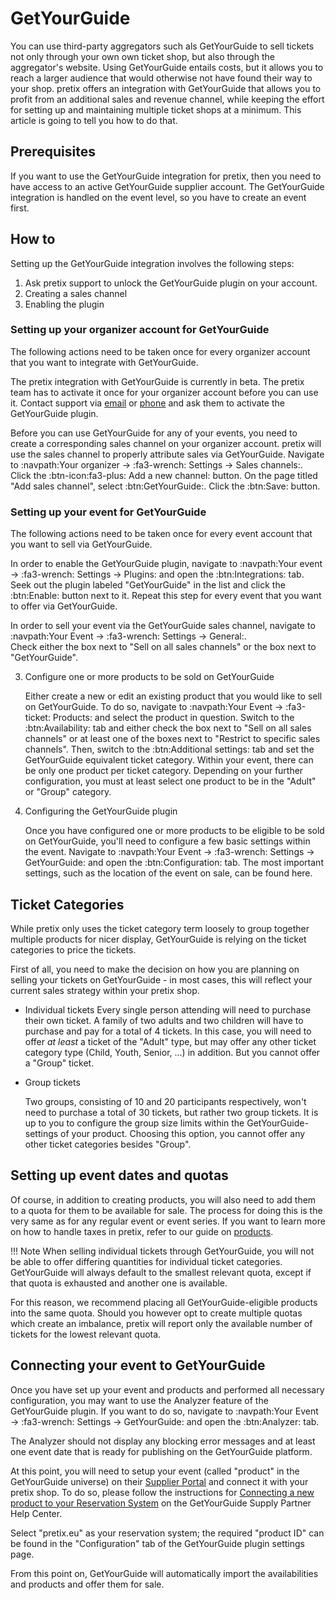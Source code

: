 # GetYourGuide

You can use third-party aggregators such als GetYourGuide to sell tickets not only through your own own ticket shop, but also through the aggregator's website. 
Using GetYourGuide entails costs, but it allows you to reach a larger audience that would otherwise not have found their way to your shop. 
pretix offers an integration with GetYourGuide that allows you to profit from an additional sales and revenue channel, while keeping the effort for setting up and maintaining multiple ticket shops at a minimum. 
This article is going to tell you how to do that. 

## Prerequisites

If you want to use the GetYourGuide integration for pretix, then you need to have access to an active GetYourGuide supplier account. 
The GetYourGuide integration is handled on the event level, so you have to create an event first. 

## How to 

Setting up the GetYourGuide integration involves the following steps: 

 1. Ask pretix support to unlock the GetYourGuide plugin on your account. 
 2. Creating a sales channel
 3. Enabling the plugin 


### Setting up your organizer account for GetYourGuide

The following actions need to be taken once for every organizer account that you want to integrate with GetYourGuide. 

The pretix integration with GetYourGuide is currently in beta. 
The pretix team has to activate it once for your organizer account before you can use it. 
Contact support via [email](support@pretix.eu) or [phone](tel:+4962213217750) and ask them to activate the GetYourGuide plugin. 

Before you can use GetYourGuide for any of your events, you need to create a corresponding sales channel on your organizer account. 
pretix will use the sales channel to properly attribute sales via GetYourGuide. 
Navigate to :navpath:Your organizer → :fa3-wrench: Settings → Sales channels:. 
Click the :btn-icon:fa3-plus: Add a new channel: button. 
On the page titled "Add sales channel", select :btn:GetYourGuide:. 
Click the :btn:Save: button. 

### Setting up your event for GetYourGuide

The following actions need to be taken once for every event account that you want to sell via GetYourGuide. 

In order to enable the GetYourGuide plugin, navigate to :navpath:Your event → :fa3-wrench: Settings → Plugins: and open the :btn:Integrations: tab. 
Seek out the plugin labeled "GetYourGuide" in the list and click the :btn:Enable: button next to it. 
Repeat this step for every event that you want to offer via GetYourGuide. 

In order to sell your event via the GetYourGuide sales channel, navigate to :navpath:Your Event  → :fa3-wrench: Settings → General:.  
Check either the box next to "Sell on all sales channels" or the box next to "GetYourGuide". 

 3. Configure one or more products to be sold on GetYourGuide

    Either create a new or edit an existing product that you would like to sell on GetYourGuide. 
    To do so, navigate to :navpath:Your Event → :fa3-ticket: Products: and select the product in question. 
    Switch to the :btn:Availability: tab and either check the box next to "Sell on all sales channels" or at least one of the boxes next to "Restrict to specific sales channels". 
    Then, switch to the :btn:Additional settings: tab and set the GetYourGuide equivalent ticket category. 
    Within your event, there can be only one product per ticket category. 
    Depending on your further configuration, you must at least select one product to be in the "Adult" or "Group" category.

 4. Configuring the GetYourGuide plugin

    Once you have configured one or more products to be eligible to be sold on GetYourGuide, you'll need to configure a few basic settings within the event. 
    Navigate to :navpath:Your Event → :fa3-wrench: Settings → GetYourGuide: and open the :btn:Configuration: tab. 
    The most important settings, such as the location of the event on sale, can be found here. 

## Ticket Categories

While pretix only uses the ticket category term loosely to group together multiple products for nicer display, GetYourGuide is relying on the ticket categories to price the tickets.

First of all, you need to make the decision on how you are planning on selling your tickets on GetYourGuide - in most cases, this will reflect your current sales strategy within your pretix shop.

 - Individual tickets
   Every single person attending will need to purchase their own ticket. 
   A family of two adults and two children will have to purchase and pay for a total of 4 tickets. 
   In this case, you will need to offer *at least* a ticket of the "Adult" type, but may offer any other ticket category type (Child, Youth, Senior, ...) in addition. 
   But you cannot offer a "Group" ticket.

 - Group tickets

   Two groups, consisting of 10 and 20 participants respectively, won't need to purchase a total of 30 tickets, but rather two group tickets. 
   It is up to you to configure the group size limits within the GetYourGuide-settings of your product. 
   Choosing this option, you cannot offer any other ticket categories besides "Group".

## Setting up event dates and quotas

Of course, in addition to creating products, you will also need to add them to a quota for them to be available for sale. 
The process for doing this is the very same as for any regular event or event series.
If you want to learn more on how to handle taxes in pretix, refer to our guide on [products](../products.md). 

!!! Note 
    When selling individual tickets through GetYourGuide, you will not be able to offer differing quantities for individual ticket categories.
    GetYourGuide will always default to the smallest relevant quota, except if that quota is exhausted and another one is available. 

For this reason, we recommend placing all GetYourGuide-eligible products into the same quota. 
Should you however opt to create multiple quotas which create an imbalance, pretix will report only the available number of tickets for the lowest relevant quota.

## Connecting your event to GetYourGuide

Once you have set up your event and products and performed all necessary configuration, you may want to use the Analyzer feature of the GetYourGuide plugin. 
If you want to do so, navigate to :navpath:Your Event → :fa3-wrench: Settings → GetYourGuide: and open the :btn:Analyzer: tab. 

The Analyzer should not display any blocking error messages and at least one event date that is ready for publishing on the GetYourGuide platform.

At this point, you will need to setup your event (called "product" in the GetYourGuide universe) on their [Supplier Portal](https://suppliers.getyourguide.com/) and connect it with your pretix shop. 
To do so, please follow the instructions for [Connecting a new product to your Reservation System](https://supply.getyourguide.support/hc/en-us/articles/18008029689373-Connecting-a-new-product-to-your-Reservation-system) on the GetYourGuide Supply Partner Help Center.

Select "pretix.eu" as your reservation system; the required "product ID" can be found in the "Configuration" tab of the GetYourGuide plugin settings page.

From this point on, GetYourGuide will automatically import the availabilities and products and offer them for sale.